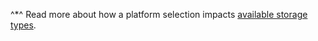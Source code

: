 ^*^ Read more about how a platform selection impacts [available storage types](../../../managed-redis/concepts/storage.md).

